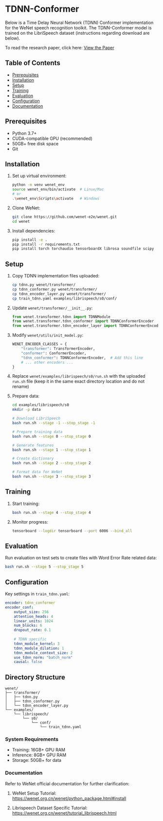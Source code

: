 # TDNN-Conformer

Below is a Time Delay Neural Network (TDNN) Conformer implementation for the WeNet speech recognition toolkit.
The TDNN-Conformer model is trained on the LibriSpeech dataset (instructions regarding download are below).

To read the research paper, click here: [View the Paper](TDNN_Conformer.pdf)

## Table of Contents

- [Prerequisites](#prerequisites)
- [Installation](#installation)
- [Setup](#setup)
- [Training](#training)
- [Evaluation](#evaluation)
- [Configuration](#configuration)
- [Documentation](#documentation)

## Prerequisites

* Python 3.7+
* CUDA-compatible GPU (recommended)
* 50GB+ free disk space
* Git

## Installation

1. Set up virtual environment:
   ```bash
   python -m venv wenet_env
   source wenet_env/bin/activate  # Linux/Mac
   # or
   .\wenet_env\Scripts\activate   # Windows
   ```

2. Clone WeNet:
   ```bash
   git clone https://github.com/wenet-e2e/wenet.git
   cd wenet
   ```

3. Install dependencies:
   ```bash
   pip install -e .
   pip install -r requirements.txt
   pip install torch torchaudio tensorboardX librosa soundfile scipy
   ```

## Setup

1. Copy TDNN implementation files uploaded:
   ```bash
   cp tdnn.py wenet/transformer/
   cp tdnn_conformer.py wenet/transformer/
   cp tdnn_encoder_layer.py wenet/transformer/
   cp train_tdnn.yaml examples/librispeech/s0/conf/
   ```

2. Update `wenet/transformer/__init__.py`:
   ```python
   from wenet.transformer.tdnn import TDNNModule
   from wenet.transformer.tdnn_conformer import TDNNConformerEncoder
   from wenet.transformer.tdnn_encoder_layer import TDNNConformerEncoderLayer
   ```

3. Modify `wenet/utils/init_model.py`:
   ```python
   WENET_ENCODER_CLASSES = {
       "transformer": TransformerEncoder,
       "conformer": ConformerEncoder,
       "tdnn_conformer": TDNNConformerEncoder,  # Add this line
       # ... other encoders ...
   }
   ```

4. Replace `wenet/examples/librispeech/s0/run.sh` with the uploaded `run.sh` file (keep it in the same exact directory location and do not rename)

5. Prepare data:
   ```bash
   cd examples/librispeech/s0
   mkdir -p data
   
   # Download LibriSpeech
   bash run.sh --stage -1 --stop_stage -1
   
   # Prepare training data
   bash run.sh --stage 0 --stop_stage 0
   
   # Generate features
   bash run.sh --stage 1 --stop_stage 1
   
   # Create dictionary
   bash run.sh --stage 2 --stop_stage 2
   
   # Format data for WeNet
   bash run.sh --stage 3 --stop_stage 3
   ```

## Training

1. Start training:
   ```bash
   bash run.sh --stage 4 --stop_stage 4
   ```

2. Monitor progress:
   ```bash
   tensorboard --logdir tensorboard --port 6006 --bind_all
   ```

## Evaluation

Run evaluation on test sets to create files with Word Error Rate related data:
```bash
bash run.sh --stage 5 --stop_stage 5
```

## Configuration

Key settings in `train_tdnn.yaml`:

```yaml
encoder: tdnn_conformer
encoder_conf:
    output_size: 256
    attention_heads: 4
    linear_units: 1024
    num_blocks: 6
    dropout_rate: 0.1
    
    # TDNN specific
    tdnn_module_kernel: 3
    tdnn_module_dilation: 1
    tdnn_module_context_size: 2
    use_tdnn_norm: "batch_norm"
    causal: false
```

## Directory Structure

```
wenet/
├── transformer/
│   ├── tdnn.py
│   ├── tdnn_conformer.py
│   └── tdnn_encoder_layer.py
└── examples/
    └── librispeech/
        └── s0/
            └── conf/
                └── train_tdnn.yaml
```

### System Requirements

- Training: 16GB+ GPU RAM
- Inference: 8GB+ GPU RAM
- Storage: 50GB+ for data

### Documentation

Refer to WeNet official documentation for further clarification:

1. WeNet Setup Tutorial: https://wenet.org.cn/wenet/python_package.html#install

2. Librispeech Dataset Specific Tutorial: https://wenet.org.cn/wenet/tutorial_librispeech.html
